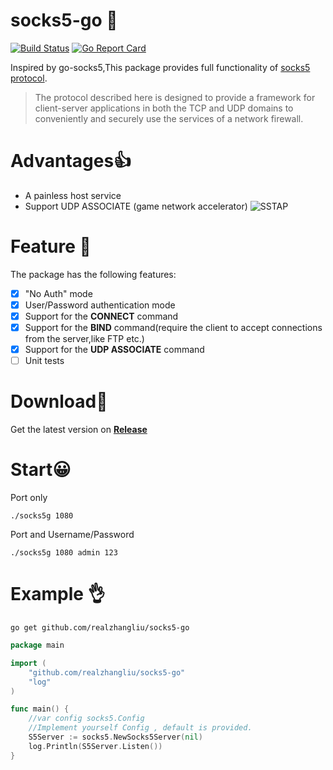 # socks5-go 🎉
[![Build Status](https://travis-ci.com/realzhangliu/socks5-go.svg?branch=dev)](https://travis-ci.com/realzhangliu/socks5-go)
[![Go Report Card](https://goreportcard.com/badge/github.com/realzhangliu/socks5-go)](https://goreportcard.com/report/github.com/realzhangliu/socks5-go)

Inspired by go-socks5,This package provides full functionality of [socks5 protocol](https://www.rfc-editor.org/rfc/pdfrfc/rfc1928.txt.pdf).

>The protocol described here is designed to provide a framework for client-server applications in both the TCP and UDP domains to conveniently and securely use the services of a network firewall.

Advantages👍
=======
- A painless host service
- Support UDP ASSOCIATE (game network accelerator)
![SSTAP](https://raw.githubusercontent.com/realzhangliu/socks5-go/dev/misc/sstap.jpg)
  

Feature 🎯
=======
The package has the following features:
- [x] "No Auth" mode
- [x] User/Password authentication mode
- [x] Support for the **CONNECT** command
- [x] Support for the **BIND** command(require the client to accept connections from the server,like FTP etc.)
- [x] Support for the **UDP ASSOCIATE** command
- [ ] Unit tests

Download📶
=======
Get the latest version on [**Release**](https://github.com/realzhangliu/socks5-go/releases)

Start😀
=======
Port only
```shell
./socks5g 1080
```
Port and Username/Password
```shell
./socks5g 1080 admin 123
```

Example 👌
=======
```shell 
go get github.com/realzhangliu/socks5-go
```
```go
package main

import (
	"github.com/realzhangliu/socks5-go"
	"log"
)

func main() {
	//var config socks5.Config
	//Implement yourself Config , default is provided.
	S5Server := socks5.NewSocks5Server(nil)
	log.Println(S5Server.Listen())
}


```
